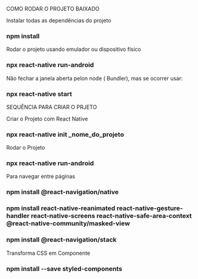 COMO RODAR O PROJETO BAIXADO

Instalar todas as dependências do projeto
### npm install

Rodar o projeto usando emulador ou dispositivo físico
### npx react-native run-android

Não fechar a janela aberta pelon node ( Bundler), mas se ocorrer usar:
### npx react-native start


SEQUÊNCIA PARA CRIAR O PRJETO

Criar o Projeto com React Native
### npx react-native init _nome_do_projeto

Rodar o Projeto
### npx react-native run-android

Para navegar entre páginas
### npm install @react-navigation/native
### npm install react-native-reanimated react-native-gesture-handler react-native-screens react-native-safe-area-context @react-native-community/masked-view
### npm install @react-navigation/stack


Transforma CSS em Componente
### npm install --save styled-components



